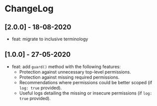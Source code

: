 # ChangeLog

## [2.0.0] - 18-08-2020

- feat: migrate to inclusive terminology

## [1.0.0] - 27-05-2020

- feat: add `guard()` method with the following features:
  - Protection against unnecessary top-level permissions.
  - Protection against missing required permissions.
  - Recommendations where permissions could be better scoped (if `log: true` provided).
  - Useful logs detailing the missing or insecure permissions (if `log: true` provided).
